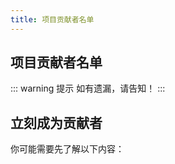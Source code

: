 ```yaml
---
title: 项目贡献者名单
---
```

## 项目贡献者名单

<template>
<a-row :gutter="16">
    <a-col :span="5">
      <a-card hoverable size="small" style="width: 250px">
        <img
          slot="cover"
          alt="example"
          src="/contributors/yadong-zhang.png"
        />
        <template slot="actions" class="ant-card-actions">
            <a slot="title" href="https://www.zhyd.me" target="_blank"><a-icon type="home" /></a>
            <a slot="title" href="https://github.com/zhangyd-c" target="_blank"><a-icon type="github" /></a>
            <a slot="title" href="https://gitee.com/yadong.zhang" target="_blank"><a-icon type="gitlab" /></a>
            <a slot="title" href="https://weibo.com/211230415" target="_blank"><a-icon type="weibo" /></a>
            <a slot="title" href="https://www.zhihu.com/people/yadong.zhang" target="_blank"><a-icon type="zhihu" /></a>
        </template>
        <a-card-meta title="Yadong Zhang" description="Nothing is impossible.">
          <a-avatar
            slot="avatar"
            src="https://avatar.gitee.com/uploads/99/784199_yadong.zhang.png!avatar100?1462325358"
          />
        </a-card-meta>
      </a-card>
    </a-col>
    <a-col :span="5">
      <a-card hoverable size="small" style="width: 250px">
        <img
          slot="cover"
          alt="example"
          src="/contributors/yangkai-shen.png"
        />
        <template slot="actions" class="ant-card-actions">
            <a slot="title" href="https://xkcoding.com/" target="_blank"><a-icon type="home" /></a>
            <a slot="title" href="https://github.com/xkcoding" target="_blank"><a-icon type="github" /></a>
            <a slot="title" href="https://gitee.com/xkcoding" target="_blank"><a-icon type="gitlab" /></a>
            <a slot="title" href="https://www.zhihu.com/column/xkcoding" target="_blank"><a-icon type="zhihu" /></a>
        </template>
        <a-card-meta title="Yadong Zhang" description="Nothing is impossible.">
          <a-avatar
            slot="avatar"
            src="https://portrait.gitee.com/uploads/avatars/user/171/513217_xkcoding_1578926197.png!avatar200"
          />
        </a-card-meta>
      </a-card>
    </a-col>
    <a-col :span="5">
      <a-card hoverable size="small" style="width: 250px">
        <img
          slot="cover"
          alt="example"
          src="/contributors/yongwu-zheng.png"
        />
        <template slot="actions" class="ant-card-actions">
            <a slot="title" href="https://www.dcenter.top/" target="_blank"><a-icon type="home" /></a>
            <a slot="title" href="https://github.com/ZeroOrInfinity" target="_blank"><a-icon type="github" /></a>
            <a slot="title" href="https://gitee.com/pcore" target="_blank"><a-icon type="gitlab" /></a>
        </template>
        <a-card-meta title="YongWu zheng" description="Nothing is impossible.">
          <a-avatar
            slot="avatar"
            src="https://portrait.gitee.com/uploads/avatars/user/385/1157580_pcore_1600243694.png!avatar200"
          />
        </a-card-meta>
      </a-card>
    </a-col>
</a-row>
</template>

::: warning 提示
如有遗漏，请告知！
:::

## 立刻成为贡献者

你可能需要先了解以下内容：

<ref-link :link='`/community/weneed`' :title="`我们需要什么？`"/>
<ref-link :link='`/community/members`' :title="`成员相关`"/>
<ref-link :link='`/community/contributing`' :title="`贡献者指南`"/>
<ref-link :link='`/community/user-rights`' :title="`用户权益`"/>



